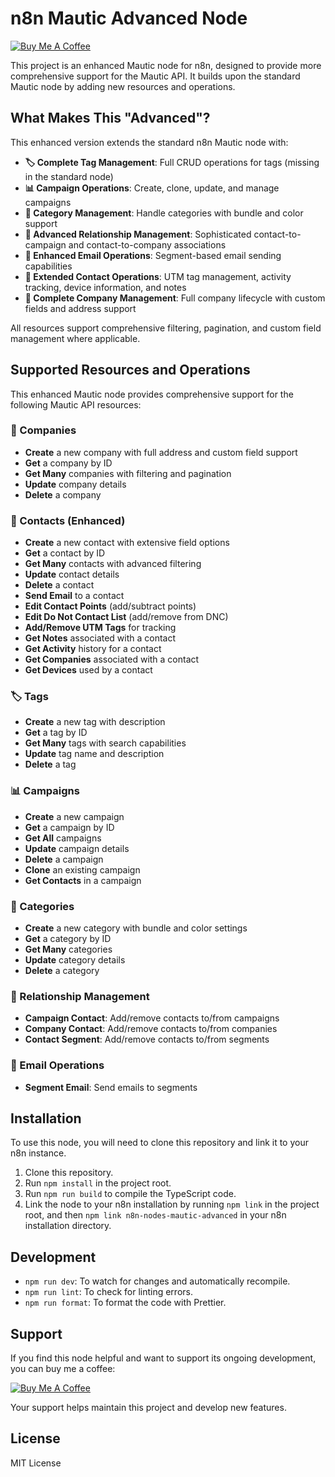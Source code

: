 # n8n Mautic Advanced Node

[![Buy Me A Coffee](https://img.shields.io/badge/Buy%20Me%20A%20Coffee-Support-yellow.svg)](https://buymeacoffee.com/msoukhomlinov)

This project is an enhanced Mautic node for n8n, designed to provide more comprehensive support for the Mautic API. It builds upon the standard Mautic node by adding new resources and operations.

## What Makes This "Advanced"?

This enhanced version extends the standard n8n Mautic node with:

- **🏷️ Complete Tag Management**: Full CRUD operations for tags (missing in the standard node)
- **📊 Campaign Operations**: Create, clone, update, and manage campaigns
- **📁 Category Management**: Handle categories with bundle and color support
- **🔗 Advanced Relationship Management**: Sophisticated contact-to-campaign and contact-to-company associations
- **📧 Enhanced Email Operations**: Segment-based email sending capabilities
- **👥 Extended Contact Operations**: UTM tag management, activity tracking, device information, and notes
- **🏢 Complete Company Management**: Full company lifecycle with custom fields and address support

All resources support comprehensive filtering, pagination, and custom field management where applicable.

## Supported Resources and Operations

This enhanced Mautic node provides comprehensive support for the following Mautic API resources:

### 🏢 Companies
- **Create** a new company with full address and custom field support
- **Get** a company by ID
- **Get Many** companies with filtering and pagination
- **Update** company details
- **Delete** a company

### 👥 Contacts (Enhanced)
- **Create** a new contact with extensive field options
- **Get** a contact by ID
- **Get Many** contacts with advanced filtering
- **Update** contact details
- **Delete** a contact
- **Send Email** to a contact
- **Edit Contact Points** (add/subtract points)
- **Edit Do Not Contact List** (add/remove from DNC)
- **Add/Remove UTM Tags** for tracking
- **Get Notes** associated with a contact
- **Get Activity** history for a contact
- **Get Companies** associated with a contact
- **Get Devices** used by a contact

### 🏷️ Tags
- **Create** a new tag with description
- **Get** a tag by ID
- **Get Many** tags with search capabilities
- **Update** tag name and description
- **Delete** a tag

### 📊 Campaigns
- **Create** a new campaign
- **Get** a campaign by ID
- **Get All** campaigns
- **Update** campaign details
- **Delete** a campaign
- **Clone** an existing campaign
- **Get Contacts** in a campaign

### 📁 Categories
- **Create** a new category with bundle and color settings
- **Get** a category by ID
- **Get Many** categories
- **Update** category details
- **Delete** a category

### 🔗 Relationship Management
- **Campaign Contact**: Add/remove contacts to/from campaigns
- **Company Contact**: Add/remove contacts to/from companies
- **Contact Segment**: Add/remove contacts to/from segments

### 📧 Email Operations
- **Segment Email**: Send emails to segments

## Installation

To use this node, you will need to clone this repository and link it to your n8n instance.

1. Clone this repository.
2. Run `npm install` in the project root.
3. Run `npm run build` to compile the TypeScript code.
4. Link the node to your n8n installation by running `npm link` in the project root, and then `npm link n8n-nodes-mautic-advanced` in your n8n installation directory.

## Development

- `npm run dev`: To watch for changes and automatically recompile.
- `npm run lint`: To check for linting errors.
- `npm run format`: To format the code with Prettier.

## Support

If you find this node helpful and want to support its ongoing development, you can buy me a coffee:

[![Buy Me A Coffee](https://img.shields.io/badge/Buy%20Me%20A%20Coffee-Support-yellow.svg)](https://buymeacoffee.com/msoukhomlinov)

Your support helps maintain this project and develop new features.

## License

MIT License
